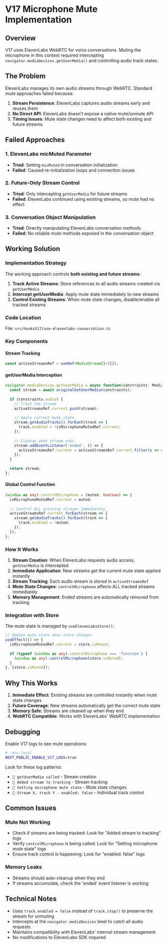 # V17 Microphone Mute Implementation

## Overview

V17 uses ElevenLabs WebRTC for voice conversations. Muting the microphone in this context required intercepting `navigator.mediaDevices.getUserMedia()` and controlling audio track states.

## The Problem

ElevenLabs manages its own audio streams through WebRTC. Standard mute approaches failed because:

1. **Stream Persistence**: ElevenLabs captures audio streams early and reuses them
2. **No Direct API**: ElevenLabs doesn't expose a native mute/unmute API
3. **Timing Issues**: Mute state changes need to affect both existing and future streams

## Failed Approaches

### 1. ElevenLabs micMuted Parameter
- **Tried**: Setting `micMuted` in conversation initialization
- **Failed**: Caused re-initialization loops and connection issues

### 2. Future-Only Stream Control
- **Tried**: Only intercepting `getUserMedia` for future streams
- **Failed**: ElevenLabs continued using existing streams, so mute had no effect

### 3. Conversation Object Manipulation
- **Tried**: Directly manipulating ElevenLabs conversation methods
- **Failed**: No reliable mute methods exposed in the conversation object

## Working Solution

### Implementation Strategy

The working approach controls **both existing and future streams**:

1. **Track Active Streams**: Store references to all audio streams created via `getUserMedia`
2. **Intercept getUserMedia**: Apply mute state immediately to new streams
3. **Control Existing Streams**: When mute state changes, disable/enable all tracked streams

### Code Location

File: `src/hooksV17/use-elevenlabs-conversation.ts`

### Key Components

#### Stream Tracking
```typescript
const activeStreamsRef = useRef<MediaStream[]>([]);
```

#### getUserMedia Interception
```typescript
navigator.mediaDevices.getUserMedia = async function(constraints: MediaStreamConstraints) {
  const stream = await originalGetUserMedia(constraints);
  
  if (constraints.audio) {
    // Track the stream
    activeStreamsRef.current.push(stream);
    
    // Apply current mute state
    stream.getAudioTracks().forEach(track => {
      track.enabled = !isMicrophoneMutedRef.current;
    });
    
    // Cleanup when stream ends
    stream.addEventListener('ended', () => {
      activeStreamsRef.current = activeStreamsRef.current.filter(s => s !== stream);
    });
  }
  
  return stream;
};
```

#### Global Control Function
```typescript
(window as any).controlMicrophone = (muted: boolean) => {
  isMicrophoneMutedRef.current = muted;
  
  // Control ALL existing streams immediately
  activeStreamsRef.current.forEach(stream => {
    stream.getAudioTracks().forEach(track => {
      track.enabled = !muted;
    });
  });
};
```

### How It Works

1. **Stream Creation**: When ElevenLabs requests audio access, `getUserMedia` is intercepted
2. **Immediate Application**: New streams get the current mute state applied instantly
3. **Stream Tracking**: Each audio stream is stored in `activeStreamsRef`
4. **Mute State Changes**: `controlMicrophone` affects ALL tracked streams immediately
5. **Memory Management**: Ended streams are automatically removed from tracking

### Integration with Store

The mute state is managed by `useElevenLabsStore()`:

```typescript
// Update mute state when store changes
useEffect(() => {
  isMicrophoneMutedRef.current = store.isMuted;
  
  if (typeof (window as any).controlMicrophone === 'function') {
    (window as any).controlMicrophone(store.isMuted);
  }
}, [store.isMuted]);
```

## Why This Works

1. **Immediate Effect**: Existing streams are controlled instantly when mute state changes
2. **Future Coverage**: New streams automatically get the correct mute state
3. **Memory Safe**: Streams are cleaned up when they end
4. **WebRTC Compatible**: Works with ElevenLabs' WebRTC implementation

## Debugging

Enable V17 logs to see mute operations:

```bash
# .env.local
NEXT_PUBLIC_ENABLE_V17_LOGS=true
```

Look for these log patterns:
- `🎤 getUserMedia called` - Stream creation
- `🎤 Added stream to tracking` - Stream tracking
- `🎤 Setting microphone mute state` - Mute state changes
- `🎤 Stream X, track Y - enabled: false` - Individual track control

## Common Issues

### Mute Not Working
- Check if streams are being tracked: Look for "Added stream to tracking" logs
- Verify `controlMicrophone` is being called: Look for "Setting microphone mute state" logs
- Ensure track control is happening: Look for "enabled: false" logs

### Memory Leaks
- Streams should auto-cleanup when they end
- If streams accumulate, check the 'ended' event listener is working

## Technical Notes

- Uses `track.enabled = false` instead of `track.stop()` to preserve the stream for unmuting
- Intercepts at the `navigator.mediaDevices` level to catch all audio requests
- Maintains compatibility with ElevenLabs' internal stream management
- No modifications to ElevenLabs SDK required